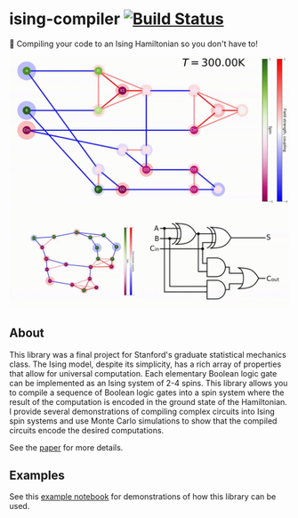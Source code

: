 # ising-compiler [![Build Status](https://travis-ci.com/fancompute/ising-compiler.svg?branch=master)](https://travis-ci.com/fancompute/ising-compiler)

🍰 Compiling your code to an Ising Hamiltonian so you don't have to!

![Computing 1+1=2 in a fantastically roundabout manner](https://raw.githubusercontent.com/fancompute/ising-compiler/master/assets/oneplusone.gif)

## About

This library was a final project for Stanford's graduate statistical mechanics class. The Ising model, despite its simplicity, has a rich array of properties that allow for universal computation. Each elementary Boolean logic gate can be implemented as an Ising system of 2-4 spins. This library allows you to compile a sequence of Boolean logic gates into a spin system where the result of the computation is encoded in the ground state of the Hamiltonian. I provide several demonstrations of compiling complex circuits into Ising spin systems and use Monte Carlo simulations to show that the compiled circuits encode the desired computations. 

See the [paper](https://github.com/fancompute/ising-compiler/blob/master/paper.pdf) for more details.

## Examples

See this [example notebook](https://github.com/fancompute/ising-compiler/blob/master/examples.ipynb) for demonstrations of how this library can be used.
